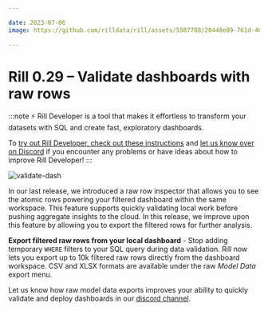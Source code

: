 ```yaml
---

date: 2023-07-06
image: https://github.com/rilldata/rill/assets/5587788/20448e89-761d-408b-8fd6-94b3f07a8437

---
```


# Rill 0.29 – Validate dashboards with raw rows

:::note
⚡ Rill Developer is a tool that makes it effortless to transform your datasets with SQL and create fast, exploratory dashboards.

To [try out Rill Developer, check out these instructions](../home/install) and [let us know over on Discord](https://bit.ly/3bbcSl9) if you encounter any problems or have ideas about how to improve Rill Developer!
:::

![validate-dash](https://github.com/rilldata/rill/assets/5587788/70f003ed-a0e1-424f-8f68-3cba2fea8b75 "843678858")

In our last release, we introduced a raw row inspector that allows you to see the atomic rows powering your filtered dashboard within the same workspace. This feature supports quickly validating local work before pushing aggregate insights to the cloud. In this release, we improve upon this feature by allowing you to export the filtered rows for further analysis.

**Export filtered raw rows from your local dashboard** -  Stop adding temporary `WHERE` filters to your SQL query during data validation. Rill now lets you export up to 10k filtered raw rows directly from the dashboard workspace. CSV and XLSX formats are available under the raw _Model Data_ export menu. 

Let us know how raw model data exports improves your ability to quickly validate and deploy dashboards in our [discord channel](https://bit.ly/3bbcSl9).
